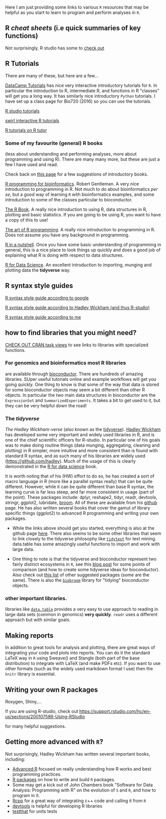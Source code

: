 
Here I am just providing some links to various `R` resources that may be helpful as you start to learn to program and perform analyses in `R`.


## R *cheat sheets* (i.e quick summaries of key functions)
Not surprisingly, R studio has some to [check out](https://www.rstudio.com/resources/cheatsheets/)


## R Tutorials
There are many of these, but here are a few...

[DataCamp Tutorials](https://www.datacamp.com/home) has nice very interactive introductory tutorials for `R`. In particular the introduction to R, intermediate R, and functions in R "classes" will get you a long way. It has similarly nice  introductory `Python` tutorials. I have set up a class page for Bio720 (2016) so you can use the tutorials.

[R studio tutorials](https://www.rstudio.com/online-learning/)

[swirl interactive R tutorials](http://swirlstats.com/)

[R tutorials on R tutor](http://www.r-tutor.com/)

### Some of my favourite (general) R books
(less about understanding and performing analyses, more about programming and using R). There are many many more, but these are just a few I have used and read.

Check back on [this page](https://github.com/DworkinLab/Bio720/blob/master/Introduction_to_R.md) for a few suggestions of introductory books.

[R programming for bioinformatics](http://www.crcnetbase.com/isbn/9781420063684). Robert Gentleman. A very nice introduction to programming in R. Not much to do about bioinformatics *per se*, but a good way of learning `R` with bioinformatics examples, and some introduction to some of the classes particular to bioconductor.

[The R Book](http://www.mcmu.eblib.com.libaccess.lib.mcmaster.ca/patron/FullRecord.aspx?p=297479). A really nice introduction to using R, data structures in R, plotting and basic statistics. If you are going to be using R, you want to have a copy of this to use!

[The art of R programming](https://www.nostarch.com/artofr.htm). A really nice introduction to programming in R. Does not assume you have any background in programming.

[R in a nutshell](http://shop.oreilly.com/product/0636920022008.do). Once you have some basic understanding of programming in general, this is a nice place to look things up quickly and does a good job of explaining what R is doing with respect to data structures.

[R for Data Science](http://r4ds.had.co.nz/). An excellent introduction to importing, munging and plotting data the **tidyverse** way.

## R syntax style guides
[R syntax style guide according to google](https://google.github.io/styleguide/Rguide.xml)

[R syntax style guide according to Hadley Wickham (and thus R-studio)](http://adv-r.had.co.nz/Style.html)

[R syntax style guide according to me](https://msu.edu/~idworkin/ZOL851_style_guide.html)


## how to find libraries that you might need?
[CHECK OUT CRAN task views](https://cran.r-project.org/web/views/) to see links to libraries with specialized functions.

### For genomics and bioinformatics most R libraries
are available through [bioconductor](http://bioconductor.org/). There are hundreds of amazing libraries. SUper useful tutorials online and example workflows will get you going quickly. One thing to know is that some of the way that data is stored for some bioconductor objects may seem a bit different than other R objects. In particular the two main data structures in bioconductor are the `ExpressionSet` and `SummarizedExperiments`.  It takes a bit to get used to it, but they can be very helpful down the road!


### The *tidyverse*
*The Hadley Wickham-verse* (also known as the [tidyverse](http://tidyverse.org/)). [Hadley Wickham](http://hadley.nz/) has developed some very important and widely used libraries in R, and is one of the chief scientific officers for R-studio. In particular one of his goals was to make doing routine things (data munging, aggregating, cleaning and plotting) in R simpler, more intuitive and more consistent than is found with standard R syntax, and as such many of his libraries are widely used (https://github.com/hadley). Much of the usage of this is clearly demonstrated in the [R for data science](http://r4ds.had.co.nz/) book.

 It is worth noting that of his (HW) effort to do so, he has created a sort of macro language in R (more like a parallel syntax really) that can be quite different. However, while it can be quite different than base R syntax, the learning curve is far less steep, and far more consistent in usage (part of the point). These packages include: dplyr, reshape2, tidyr, readr, devtools, stringr, ggplot2, lubridate, [broom](https://github.com/tidyverse/broom). All of these are available from his [github](https://github.com/hadley/) page. He has also written several books that cover the gamut of library specific things (ggplot2) to advanced R programming and writing your own packages.

 - While the links above should get you started, everything is also at the github page [here](https://github.com/tidyverse). There also seems to be some other libraries that seem to link closely to the tidyverse philosophy like [`tidytext`](https://www.rdocumentation.org/packages/tidytext/versions/0.1.2) for text mining.
data.table has some amazingly useful functions to import and work with large data.

- One thing to note is that the tidyverse and bioconductor represent two fairly distinct ecosystems in `R`, see this [blog post](https://4dpiecharts.com/2017/04/20/mabbles-the-missing-piece-of-a-unified-theory-of-tidyness/) for some points of comparison (and how to create some tidyverse ideas for bioconductor).
Also check out [this list](https://support.rstudio.com/hc/en-us/articles/201057987-Quick-list-of-useful-R-packages) of other suggested packages (some are the same). There is also the [`biobroom`](https://github.com/dgrtwo/biobroom) library for "tidying" bioconductor objects.

### other important libraries.
libraries like [`data.table`](https://github.com/Rdatatable/data.table/wiki) provides a very easy to use approach to reading in large data sets (common in genomics) **very quickly**. `readr` uses a different approach but with similar goals.

## Making reports
In addition to great tools for analysis and plotting, there are great ways of integrating your code and plots into reports. You can do it the standard LaTeX way in `R` using Sweave() and Stangle (both part of the base distribution) to integrate with LaTeX (and make PDFs etc). If you want to use other formats (such as the widely used markdown format I use) then the `knitr` library is essential.

## Writing your own R packages
Roxygen, Shiny,...

If you are using R-studio, check out
https://support.rstudio.com/hc/en-us/sections/200107586-Using-RStudio

for many helpful suggestions.


## Getting more advanced with `R`?
Not surprisingly, Hadley Wickham has written several important books, including:
  - [Advanced R](http://adv-r.had.co.nz/) focused on really understanding how R works and best programming practices.
  - [R packages](http://r-pkgs.had.co.nz/) on how to write and build `R` packages.
  - Some may get a kick out of John Chambers book "Software for Data Analysis: Programming with R" on the evolution of `S` and `R`, and how to program in it.
  - [Rcpp](http://www.rcpp.org/) for a great way of integrating c++ code and calling it from `R`
  - [devtools]() is helpful for developing R libraries
  - [testthat](https://github.com/hadley/testthat) for units tests
